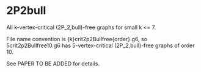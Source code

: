 # 2P2bull
All k-vertex-critical (2P_2,bull)-free graphs for small k <= 7.

File name convention is {k}crit2p2Bullfree{order}.g6, so 5crit2p2Bullfree10.g6 has 5-vertex-critical (2P_2,bull)-free graphs of order 10.


See PAPER TO BE ADDED for details.
